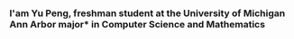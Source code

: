 ### I'am Yu Peng, freshman student at the University of Michigan Ann Arbor major* in Computer Science and Mathematics
